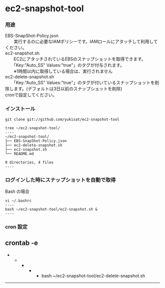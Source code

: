 # ec2-snapshot-tool
### 用途
EBS-SnapShot-Policy.json  
　　実行するのに必要なIAMポリシーです。IAMロールにアタッチして利用してください。  
ec2-snapshot.sh  
　　EC2にアタッチされているEBSのスナップショットを取得できます。  
　　「Key:"Auto_SS" Values:"true"」のタグが付与されます。  
　　※1時間以内に取得している場合は、実行されません  
ec2-delete-snapshot.sh  
　　「Key:"Auto_SS" Values:"true"」のタグが付いているスナップショットを削除します。(デフォルトは3日以前のスナップショットを削除)  
  cronで設定してください。  

### インストール
```
git clone git://github.com/yukisat/ec2-snapshot-tool

tree ~/ec2-snapshot-tool/
----
~/ec2-snapshot-tool/
├── EBS-SnapShot-Policy.json
├── ec2-delete-snapshot.sh
├── ec2-snapshot.sh
└── README.md

0 directories, 4 files
----
```

### ログインした時にスナップショットを自動で取得
Bash の場合
```
vi ~/.bashrc
----
bash ~/ec2-snapshot-tool/ec2-snapshot.sh &
----
```

### cron 設定
crontab -e
----
* * * * * bash ~/ec2-snapshot-tool/ec2-delete-snapshot.sh
----
